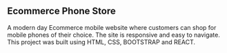 ## Ecommerce Phone Store

A modern day Ecommerce mobile website where customers can shop for mobile phones of their choice. The site is responsive and easy to navigate. This project was built using HTML, CSS, BOOTSTRAP and REACT.
